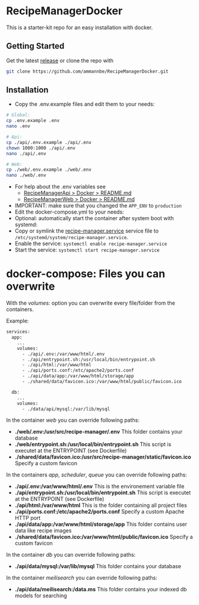 # RecipeManagerDocker

This is a starter-kit repo for an easy installation with docker.

## Getting Started

Get the latest [release](https://github.com/ammannbe/RecipeManagerDocker) or clone the repo with

```bash
git clone https://github.com/ammannbe/RecipeManagerDocker.git
```

## Installation

- Copy the .env.example files and edit them to your needs:

```bash
# Global:
cp .env.example .env
nano .env

# Api:
cp ./api/.env.example ./api/.env
chown 1000:1000 ./api/.env
nano ./api/.env

# Web:
cp ./web/.env.example ./web/.env
nano ./web/.env
```

- For help about the .env variables see
  - [RecipeManagerApi > Docker > README.md](https://github.com/ammannbe/RecipeManagerApi/blob/8.x/storage/docker/README.md)
  - [RecipeManagerWeb > Docker > README.md](https://github.com/ammannbe/RecipeManagerWeb/blob/8.x/storage/docker/README.md)
- IMPORTANT: make sure that you changed the `APP_ENV` to `production`
- Edit the docker-compose.yml to your needs:
- Optional: automatically start the container after system boot with systemd:
- Copy or symlink the [recipe-manager.service](recipe-manager.service) service file to `/etc/systemd/system/recipe-manager.service`.
- Enable the service: `systemctl enable recipe-manager.service`
- Start the service: `systemctl start recipe-manager.service`

# docker-compose: Files you can overwrite

With the _volumes:_ option you can overwrite every file/folder from the containers.

Example:

```bash
services:
  app:
    ...
    volumes:
      - ./api/.env:/var/www/html/.env
      - ./api/entrypoint.sh:/usr/local/bin/entrypoint.sh
      - ./api/html:/var/www/html
      - ./api/ports.conf:/etc/apache2/ports.conf
      - ./api/data/app:/var/www/html/storage/app
      - ./shared/data/favicon.ico:/var/www/html/public/favicon.ico

  db:
    ...
    volumes:
      - ./data/api/mysql:/var/lib/mysql
```

In the container _web_ you can override following paths:

- **./web/.env:/usr/src/recipe-manager/.env** This folder contains your database
- **./web/entrypoint.sh:/usr/local/bin/entrypoint.sh** This script is executet at the ENTRYPOINT (see Dockerfile)
- **./shared/data/favicon.ico:/usr/src/recipe-manager/static/favicon.ico** Specify a custom favicon

In the containers _app_, _scheduler_, _queue_ you can override following paths:

- **./api/.env:/var/www/html/.env** This is the environement variable file
- **./api/entrypoint.sh:/usr/local/bin/entrypoint.sh** This script is executet at the ENTRYPOINT (see Dockerfile)
- **./api/html:/var/www/html** This is the folder containing all project files
- **./api/ports.conf:/etc/apache2/ports.conf** Specify a custom Apache HTTP port
- **./api/data/app:/var/www/html/storage/app** This folder contains user data like recipe images
- **./shared/data/favicon.ico:/var/www/html/public/favicon.ico** Specify a custom favicon

In the container _db_ you can override following paths:

- **./api/data/mysql:/var/lib/mysql** This folder contains your database

In the container _meilisearch_ you can override following paths:

- **./api/data/meilisearch:/data.ms** This folder contains your indexed db models for searching
